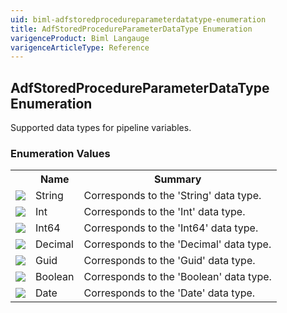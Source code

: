 ```yaml
---
uid: biml-adfstoredprocedureparameterdatatype-enumeration
title: AdfStoredProcedureParameterDataType Enumeration
varigenceProduct: Biml Langauge
varigenceArticleType: Reference
---
```


## AdfStoredProcedureParameterDataType Enumeration<div class="LanguageSummary"><div class ="SummaryItem">Supported data types for pipeline variables.</div></div><div class="EnumValueGroup">### Enumeration Values<table id="EnumValue" class="MemberList"><tbody><tr><th class="MemberTypeIconColumnHeader">&nbsp;</th><th class="MemberNameColumnHeader">Name</th><th class="MemberSummaryColumnHeader">Summary</th></tr><tr class="cd0"><td align="center" class="MemberTypeIcon"><img src="enumValue.png"></img></td><td class="MemberName">String</td><td class="MemberSummary"><div class ="SummaryItem">Corresponds to the 'String' data type.</div></td></tr><tr class="cd1"><td align="center" class="MemberTypeIcon"><img src="enumValue.png"></img></td><td class="MemberName">Int</td><td class="MemberSummary"><div class ="SummaryItem">Corresponds to the 'Int' data type.</div></td></tr><tr class="cd0"><td align="center" class="MemberTypeIcon"><img src="enumValue.png"></img></td><td class="MemberName">Int64</td><td class="MemberSummary"><div class ="SummaryItem">Corresponds to the 'Int64' data type.</div></td></tr><tr class="cd1"><td align="center" class="MemberTypeIcon"><img src="enumValue.png"></img></td><td class="MemberName">Decimal</td><td class="MemberSummary"><div class ="SummaryItem">Corresponds to the 'Decimal' data type.</div></td></tr><tr class="cd0"><td align="center" class="MemberTypeIcon"><img src="enumValue.png"></img></td><td class="MemberName">Guid</td><td class="MemberSummary"><div class ="SummaryItem">Corresponds to the 'Guid' data type.</div></td></tr><tr class="cd1"><td align="center" class="MemberTypeIcon"><img src="enumValue.png"></img></td><td class="MemberName">Boolean</td><td class="MemberSummary"><div class ="SummaryItem">Corresponds to the 'Boolean' data type.</div></td></tr><tr class="cd0"><td align="center" class="MemberTypeIcon"><img src="enumValue.png"></img></td><td class="MemberName">Date</td><td class="MemberSummary"><div class ="SummaryItem">Corresponds to the 'Date' data type.</div></td></tr></tbody></table></div>